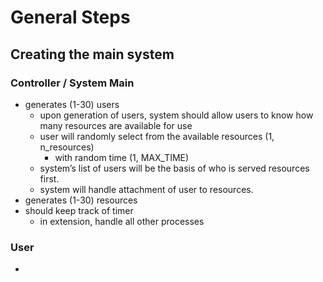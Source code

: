 # General Steps
## Creating the main system
### Controller / System Main
- generates (1-30) users
	- upon generation of users, system should allow users to know how many resources are available for use
	- user will randomly select from the available resources (1, n_resources)
		- with random time (1, MAX_TIME)
	- system’s list of users will be the basis of who is served resources first.
	- system will handle attachment of user to resources.
- generates (1-30) resources
- should keep track of timer
	- in extension, handle all other processes
### User
- 